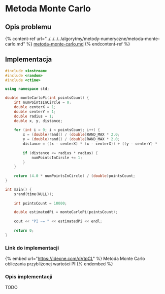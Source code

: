 # Metoda Monte Carlo

## Opis problemu

{% content-ref url="../../../../algorytmy/metody-numeryczne/metoda-monte-carlo.md" %}
[metoda-monte-carlo.md](../../../../algorytmy/metody-numeryczne/metoda-monte-carlo.md)
{% endcontent-ref %}

## Implementacja

```cpp
#include <iostream>
#include <random>
#include <ctime>

using namespace std;

double monteCarloPi(int pointsCount) {
    int numPointsInCircle = 0;
    double centerX = 1;
    double centerY = 1;
    double radius = 1;
    double x, y, distance;
    
    for (int i = 0; i < pointsCount; i++) {
        x = (double)rand() / (double)RAND_MAX * 2.0;
        y = (double)rand() / (double)RAND_MAX * 2.0;
        distance = ((x - centerX) * (x - centerX)) + ((y - centerY) * (y - centerY));
        
        if (distance <= radius * radius) {
            numPointsInCircle += 1;
        }
    }
    
    return (4.0 * numPointsInCircle) / (double)pointsCount;
}

int main() {
    srand(time(NULL));
    
    int pointsCount = 10000;

    double estimatedPi = monteCarloPi(pointsCount);
    
    cout << "PI ~= " << estimatedPi << endl;
    
    return 0;
}
```

### Link do implementacji

{% embed url="https://ideone.com/dVtpCL" %}
Metoda Monte Carlo obliczania przybliżonej wartości PI
{% endembed %}

### Opis implementacji

TODO
